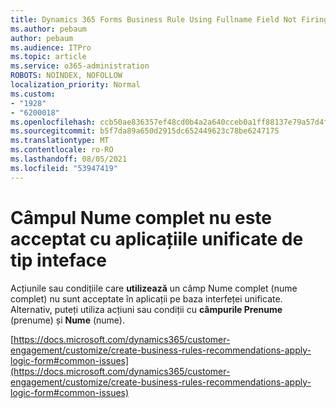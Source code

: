 ```yaml
---
title: Dynamics 365 Forms Business Rule Using Fullname Field Not Firing
ms.author: pebaum
author: pebaum
ms.audience: ITPro
ms.topic: article
ms.service: o365-administration
ROBOTS: NOINDEX, NOFOLLOW
localization_priority: Normal
ms.custom:
- "1928"
- "6200018"
ms.openlocfilehash: ccb50ae836357ef48cd0b4a2a640cceb0a1ff88137e79a57d4fcd9027994ce45
ms.sourcegitcommit: b5f7da89a650d2915dc652449623c78be6247175
ms.translationtype: MT
ms.contentlocale: ro-RO
ms.lasthandoff: 08/05/2021
ms.locfileid: "53947419"
---
```

# <a name="full-name-field-not-supported-with-unified-inteface-apps"></a>Câmpul Nume complet nu este acceptat cu aplicațiile unificate de tip inteface

Acțiunile sau condițiile care **utilizează** un câmp Nume complet (nume complet) nu sunt acceptate în aplicații pe baza interfeței unificate. Alternativ, puteți utiliza acțiuni sau condiții cu **câmpurile Prenume** (prenume) și **Nume** (nume).

[https://docs.microsoft.com/dynamics365/customer-engagement/customize/create-business-rules-recommendations-apply-logic-form#common-issues](https://docs.microsoft.com/dynamics365/customer-engagement/customize/create-business-rules-recommendations-apply-logic-form#common-issues)
